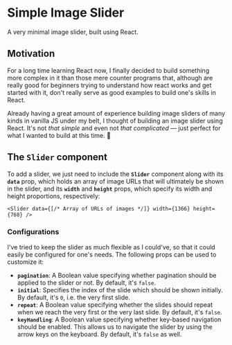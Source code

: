 # Simple Image Slider

A very minimal image slider, built using React.

## Motivation
For a long time learning React now, I finally decided to build something more complex in it than those mere counter programs that, although are really good for beginners trying to understand how react works and get started with it, don't really serve as good examples to build one's skills in React.

Already having a great amount of experience building image sliders of many kinds in vanilla JS under my belt, I thought of building an image slider using React. It's not *that simple* and even not *that complicated* — just perfect for what I wanted to build at this time. 🙂

## The `Slider` component
To add a slider, we just need to include the **`Slider`** component along with its **`data`** prop, which holds an array of image URLs that will ultimately be shown in the slider, and its **`width`** and **`height`** props, which specify its width and height proportions, respectively:

```
<Slider data={[/* Array of URLs of images */]} width={1366} height={768} />
```

### Configurations
I've tried to keep the slider as much flexible as I could've, so that it could easily be configured for one's needs. The following props can be used to customize it:

- **`pagination`**: A Boolean value specifying whether pagination should be applied to the slider or not. By default, it's `false`.
- **`initial`**: Specifies the index of the slide which should be shown initially. By default, it's `0`, i.e. the very first slide.
- **`repeat`**: A Boolean value specifying whether the slides should repeat when we reach the very first or the very last slide. By default, it's `false`.
- **`keyHandling`**: A Boolean value specifying whether key-based navigation should be enabled. This allows us to navigate the slider by using the arrow keys on the keyboard. By default, it's `false` as well.
